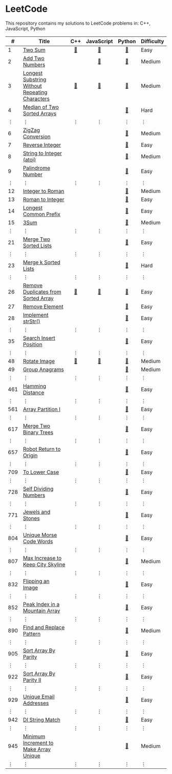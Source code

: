 # LeetCode

This repository contains my solutions to LeetCode problems in:
C++,
JavaScript,
Python

\#|Title|C++|JavaScript|Python|Difficulty
--|------|:---:|:----------:|:------:|----------
1|[Two Sum](https://leetcode.com/problems/two-sum/)|[:page_facing_up:](cpp/prob_1.cpp)|[:page_facing_up:](js/prob_1.js)|[:page_facing_up:](py/prob_1.py)|Easy
2|[Add Two Numbers](https://leetcode.com/problems/add-two-numbers/)||[:page_facing_up:](js/prob_2.js)|[:page_facing_up:](py/prob_2.py)|Medium
3|[Longest Substring Without Repeating Characters](https://leetcode.com/problems/longest-substring-without-repeating-characters/)|[:page_facing_up:](cpp/prob_3.cpp)|[:page_facing_up:](js/prob_3.js)|[:page_facing_up:](py/prob_3.py)|Medium
4|[Median of Two Sorted Arrays](https://leetcode.com/problems/median-of-two-sorted-arrays/)|||[:page_facing_up:](py/prob_4.py)|Hard
&#x22EE;|&#x22EE;|&#x22EE;|&#x22EE;|&#x22EE;|&#x22EE;
6|[ZigZag Conversion](https://leetcode.com/problems/zigzag-conversion/)|||[:page_facing_up:](py/prob_6.py)|Medium
7|[Reverse Integer](https://leetcode.com/problems/reverse-integer/)|||[:page_facing_up:](py/prob_7.py)|Easy
8|[String to Integer (atoi)](https://leetcode.com/problems/string-to-integer-atoi/)|||[:page_facing_up:](py/prob_8.py)|Medium
9|[Palindrome Number](https://leetcode.com/problems/palindrome-number/)|||[:page_facing_up:](py/prob_9.py)|Easy
&#x22EE;|&#x22EE;|&#x22EE;|&#x22EE;|&#x22EE;|&#x22EE;
12|[Integer to Roman](https://leetcode.com/problems/integer-to-roman/)|||[:page_facing_up:](py/prob_12.py)|Medium
13|[Roman to Integer](https://leetcode.com/problems/roman-to-integer/)|||[:page_facing_up:](py/prob_13.py)|Easy
14|[Longest Common Prefix](https://leetcode.com/problems/longest-common-prefix/)|||[:page_facing_up:](py/prob_14.py)|Easy
15|[3Sum](https://leetcode.com/problems/3sum/)|||[:page_facing_up:](py/prob_15.py)|Medium 
&#x22EE;|&#x22EE;|&#x22EE;|&#x22EE;|&#x22EE;|&#x22EE;
21|[Merge Two Sorted Lists](https://leetcode.com/problems/merge-two-sorted-lists/)|||[:page_facing_up:](py/prob_21.py)|Easy
&#x22EE;|&#x22EE;|&#x22EE;|&#x22EE;|&#x22EE;|&#x22EE;
23|[Merge k Sorted Lists](https://leetcode.com/problems/merge-k-sorted-lists/)|||[:page_facing_up:](py/prob_23.py)|Hard
&#x22EE;|&#x22EE;|&#x22EE;|&#x22EE;|&#x22EE;|&#x22EE;
26|[Remove Duplicates from Sorted Array](https://leetcode.com/problems/remove-duplicates-from-sorted-array/)|[:page_facing_up:](cpp/prob_26.cpp)|[:page_facing_up:](js/prob_26.js)|[:page_facing_up:](py/prob_26.py)|Easy
27|[Remove Element](https://leetcode.com/problems/remove-element/)|||[:page_facing_up:](py/prob_27.py)|Easy
28|[Implement strStr()](https://leetcode.com/problems/implement-strstr/)|||[:page_facing_up:](py/prob_28.py)|Easy
&#x22EE;|&#x22EE;|&#x22EE;|&#x22EE;|&#x22EE;|&#x22EE;
35|[Search Insert Position](https://leetcode.com/problems/search-insert-position/)|||[:page_facing_up:](py/prob_35.py)|Easy
&#x22EE;|&#x22EE;|&#x22EE;|&#x22EE;|&#x22EE;|&#x22EE;
48|[Rotate Image](https://leetcode.com/problems/rotate-image/)|[:page_facing_up:](cpp/prob_48.cpp)|[:page_facing_up:](js/prob_48.js)|[:page_facing_up:](py/prob_48.py)|Medium
49|[Group Anagrams](https://leetcode.com/problems/group-anagrams/)|||[:page_facing_up:](py/prob_49.py)|Medium
&#x22EE;|&#x22EE;|&#x22EE;|&#x22EE;|&#x22EE;|&#x22EE;
461|[Hamming Distance](https://leetcode.com/problems/hamming-distance/)|||[:page_facing_up:](py/prob_461.py)|Easy
&#x22EE;|&#x22EE;|&#x22EE;|&#x22EE;|&#x22EE;|&#x22EE;
561|[Array Partition I](https://leetcode.com/problems/array-partition-i/)|||[:page_facing_up:](py/prob_561.py)|Easy
&#x22EE;|&#x22EE;|&#x22EE;|&#x22EE;|&#x22EE;|&#x22EE;
617|[Merge Two Binary Trees](https://leetcode.com/problems/merge-two-binary-trees/)|||[:page_facing_up:](py/prob_617.py)|Easy
&#x22EE;|&#x22EE;|&#x22EE;|&#x22EE;|&#x22EE;|&#x22EE;
657|[Robot Return to Origin](https://leetcode.com/problems/robot-return-to-origin/)|||[:page_facing_up:](py/prob_657.py)|Easy
&#x22EE;|&#x22EE;|&#x22EE;|&#x22EE;|&#x22EE;|&#x22EE;
709|[To Lower Case](https://leetcode.com/problems/to-lower-case/)|||[:page_facing_up:](py/prob_709.py)|Easy
&#x22EE;|&#x22EE;|&#x22EE;|&#x22EE;|&#x22EE;|&#x22EE;
728|[Self Dividing Numbers](https://leetcode.com/problems/self-dividing-numbers/)|||[:page_facing_up:](py/prob_728.py)|Easy
&#x22EE;|&#x22EE;|&#x22EE;|&#x22EE;|&#x22EE;|&#x22EE;
771|[Jewels and Stones](https://leetcode.com/problems/jewels-and-stones/)|||[:page_facing_up:](py/prob_771.py)|Easy
&#x22EE;|&#x22EE;|&#x22EE;|&#x22EE;|&#x22EE;|&#x22EE;
804|[Unique Morse Code Words](https://leetcode.com/problems/unique-morse-code-words/)|||[:page_facing_up:](py/prob_804.py)|Easy
&#x22EE;|&#x22EE;|&#x22EE;|&#x22EE;|&#x22EE;|&#x22EE;
807|[Max Increase to Keep City Skyline](https://leetcode.com/problems/max-increase-to-keep-city-skyline/)|||[:page_facing_up:](py/prob_807.py)|Medium
&#x22EE;|&#x22EE;|&#x22EE;|&#x22EE;|&#x22EE;|&#x22EE;
832|[Flipping an Image](https://leetcode.com/problems/flipping-an-image/)|||[:page_facing_up:](py/prob_832.py)|Easy
&#x22EE;|&#x22EE;|&#x22EE;|&#x22EE;|&#x22EE;|&#x22EE;
852|[Peak Index in a Mountain Array](https://leetcode.com/problems/peak-index-in-a-mountain-array/)|||[:page_facing_up:](py/prob_852.py)|Easy
&#x22EE;|&#x22EE;|&#x22EE;|&#x22EE;|&#x22EE;|&#x22EE;
890|[Find and Replace Pattern](https://leetcode.com/problems/find-and-replace-pattern/)|||[:page_facing_up:](py/prob_890.py)|Medium
&#x22EE;|&#x22EE;|&#x22EE;|&#x22EE;|&#x22EE;|&#x22EE;
905|[Sort Array By Parity](https://leetcode.com/problems/sort-array-by-parity/)|||[:page_facing_up:](py/prob_905.py)|Easy
&#x22EE;|&#x22EE;|&#x22EE;|&#x22EE;|&#x22EE;|&#x22EE;
922|[Sort Array By Parity II](https://leetcode.com/problems/sort-array-by-parity-ii/)|||[:page_facing_up:](py/prob_922.py)|Easy
&#x22EE;|&#x22EE;|&#x22EE;|&#x22EE;|&#x22EE;|&#x22EE;
929|[Unique Email Addresses](https://leetcode.com/problems/unique-email-addresses/)|||[:page_facing_up:](py/prob_929.py)|Easy
&#x22EE;|&#x22EE;|&#x22EE;|&#x22EE;|&#x22EE;|&#x22EE;
942|[DI String Match](https://leetcode.com/problems/di-string-match/)|||[:page_facing_up:](py/prob_942.py)|Easy
&#x22EE;|&#x22EE;|&#x22EE;|&#x22EE;|&#x22EE;|&#x22EE;
945|[Minimum Increment to Make Array Unique](https://leetcode.com/problems/minimum-increment-to-make-array-unique/)|||[:page_facing_up:](py/prob_945.py)|Medium
&#x22EE;|&#x22EE;|&#x22EE;|&#x22EE;|&#x22EE;|&#x22EE;
